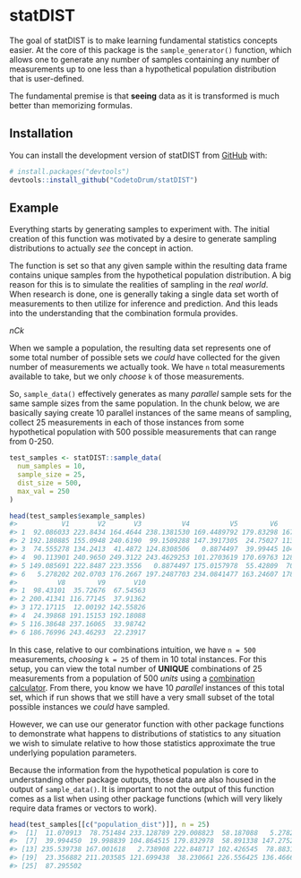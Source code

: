 
<!-- README.md is generated from README.Rmd. Please edit that file -->

# statDIST

<!-- badges: start -->
<!-- badges: end -->

The goal of statDIST is to make learning fundamental statistics concepts
easier. At the core of this package is the `sample_generator()`
function, which allows one to generate any number of samples containing
any number of measurements up to one less than a hypothetical population
distribution that is user-defined.

The fundamental premise is that **seeing** data as it is transformed is
much better than memorizing formulas.

## Installation

You can install the development version of statDIST from
[GitHub](https://github.com/) with:

``` r
# install.packages("devtools")
devtools::install_github("CodetoDrum/statDIST")
```

## Example

Everything starts by generating samples to experiment with. The initial
creation of this function was motivated by a desire to generate sampling
distributions to actually *see* the concept in action.

The function is set so that any given sample within the resulting data
frame contains unique samples from the hypothetical population
distribution. A big reason for this is to simulate the realities of
sampling in the *real world*. When research is done, one is generally
taking a single data set worth of measurements to then utilize for
inference and prediction. And this leads into the understanding that the
combination formula provides.

$nCk$

When we sample a population, the resulting data set represents one of
some total number of possible sets we *could* have collected for the
given number of measurements we actually took. We have `n` total
measurements available to take, but we only *choose* `k` of those
measurements.

So, `sample_data()` effectively generates as many *parallel* sample sets
for the same sample sizes from the same population. In the chunk below,
we are basically saying create 10 parallel instances of the same means
of sampling, collect 25 measurements in each of those instances from
some hypothetical population with 500 possible measurements that can
range from 0-250.

``` r
test_samples <- statDIST::sample_data(
  num_samples = 10,
  sample_size = 25,
  dist_size = 500,
  max_val = 250
)

head(test_samples$example_samples)
#>           V1       V2       V3          V4          V5        V6        V7
#> 1  92.086033 223.8434 164.4644 238.1381530 169.4489792 179.83298 167.00162
#> 2 192.180885 155.0948 240.6190  99.1509288 147.3917305  24.75027 113.98296
#> 3  74.555278 134.2413  41.4872 124.8308506   0.8874497  39.99445 104.02219
#> 4  90.113901 240.9650 249.3122 243.4629253 101.2703619 170.69763 128.43728
#> 5 149.085691 222.8487 223.3556   0.8874497 175.0157978  55.42809  70.11124
#> 6   5.278202 202.0703 176.2667 197.2487703 234.0841477 163.24607 178.53734
#>          V8        V9       V10
#> 1  98.43101  35.72676  67.54563
#> 2 200.41341 116.77145  37.91362
#> 3 172.17115  12.00192 142.55826
#> 4  24.39868 191.15153 192.18088
#> 5 116.38648 237.16065  33.98742
#> 6 186.76996 243.46293  22.23917
```

In this case, relative to our combinations intuition, we have `n = 500`
measurements, *choosing* `k = 25` of them in 10 total instances. For
this setup, you can view the total number of **UNIQUE** combinations of
25 measurements from a population of 500 *units* using a [combination
calculator](https://www.calculatorsoup.com/calculators/discretemathematics/combinations.php).
From there, you know we have 10 *parallel* instances of this total set,
which if run shows that we still have a very small subset of the total
possible instances we *could* have sampled.

However, we can use our generator function with other package functions
to demonstrate what happens to distributions of statistics to any
situation we wish to simulate relative to how those statistics
approximate the true underlying population parameters.

Because the information from the hypothetical population is core to
understanding other package outputs, those data are also housed in the
output of `sample_data()`. It is important to not the output of this
function comes as a list when using other package functions (which will
very likely require data frames or vectors to work).

``` r
head(test_samples[[c("population_dist")]], n = 25)
#>  [1]  11.070913  78.751484 233.128789 229.008823  58.187088   5.278202
#>  [7]  39.994450  19.998839 104.864515 179.832978  58.891338 147.275206
#> [13] 235.539738 167.001618   2.738908 222.848717 102.426545  78.883112
#> [19]  23.356882 211.203585 121.699438  38.230661 226.556425 136.466689
#> [25]  87.295502
```
